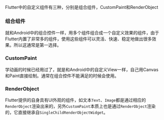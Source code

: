 Flutter中的自定义组件有三种，分别是组合组件，CustomPaint和RenderObject

### 组合组件

就和Android中的组合控件一样，用多个组件组合成一个自定义效果的组件，由于Flutter内置了非常多的组件，使用这些组件可以灵活、快速、稳定地做出很多效果。所以这通常是第一选择。

### CustomPaint

学动画的时候已经用过了，就是和Android中的自定义View一样，自己用Canvas和Paint直接绘制。通常在组合控件不能满足的时候会使用。

### RenderObject

Flutter提供的自身具有UI外观的组件，如文本`Text`、`Image`都是通过相应的`RenderObject`渲染出来的，另外`CustomPaint`本质上也是通过`RenderObject`渲染的，它直接继承自`SingleChildRenderObjectWidget`。